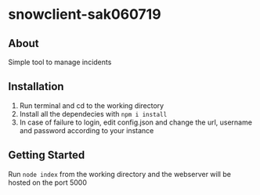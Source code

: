 # snowclient-sak060719
## About
Simple tool to manage incidents

## Installation
1. Run terminal and cd to the working directory
2. Install all the dependecies with `npm i install`
3. In case of failure to login, edit config.json and change the url, username and password according to your instance

## Getting Started
Run `node index` from the working directory and the webserver will be hosted on the port 5000
